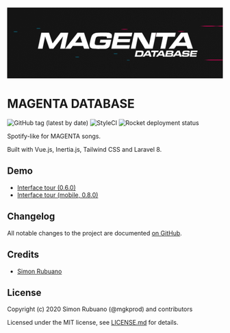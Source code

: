 <p align="center"><img src="./.github/header.gif" alt="Header"></p>

# MAGENTA DATABASE

![GitHub tag (latest by date)](https://img.shields.io/github/v/tag/mgkprod/magenta-database?label=version&style=flat-square)
![StyleCI](https://github.styleci.io/repos/319115417/shield)
![Rocket deployment status](https://img.shields.io/endpoint?style=flat-square&url=https://rocket.mgk.dev/api/projects/01esh9qz070hes9vg3tnxsmbj1/shield)

Spotify-like for MAGENTA songs.

Built with Vue.js, Inertia.js, Tailwind CSS and Laravel 8.

## Demo

* [Interface tour (0.6.0)](./.github/demo-0.6.0.mp4)
* [Interface tour (mobile, 0.8.0)](./.github/demo-mobile-0.8.0.mp4)

## Changelog

All notable changes to the project are documented [on GitHub](./CHANGELOG.md).

## Credits

* [Simon Rubuano](https://github.com/mgkprod)

## License

Copyright (c) 2020 Simon Rubuano (@mgkprod) and contributors

Licensed under the MIT license, see [LICENSE.md](LICENSE.md) for details.
